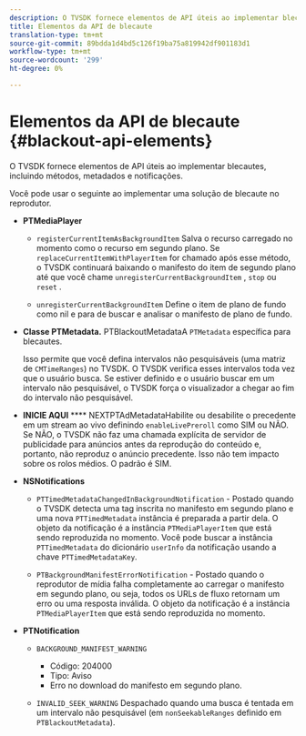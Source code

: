 ```yaml
---
description: O TVSDK fornece elementos de API úteis ao implementar blecautes, incluindo métodos, metadados e notificações.
title: Elementos da API de blecaute
translation-type: tm+mt
source-git-commit: 89bdda1d4bd5c126f19ba75a819942df901183d1
workflow-type: tm+mt
source-wordcount: '299'
ht-degree: 0%

---
```



# Elementos da API de blecaute {#blackout-api-elements}

O TVSDK fornece elementos de API úteis ao implementar blecautes, incluindo métodos, metadados e notificações.

Você pode usar o seguinte ao implementar uma solução de blecaute no reprodutor.

* **PTMediaPlayer**

   * `registerCurrentItemAsBackgroundItem` Salva o recurso carregado no momento como o recurso em segundo plano. Se `replaceCurrentItemWithPlayerItem` for chamado após esse método, o TVSDK continuará baixando o manifesto do item de segundo plano até que você chame `unregisterCurrentBackgroundItem` , `stop` ou `reset` .

   * `unregisterCurrentBackgroundItem` Define o item de plano de fundo como nil e para de buscar e analisar o manifesto de plano de fundo.

* **Classe PTMetadata.** PTBlackoutMetadataA  `PTMetadata` específica para blecautes.

   Isso permite que você defina intervalos não pesquisáveis (uma matriz de `CMTimeRanges`) no TVSDK. O TVSDK verifica esses intervalos toda vez que o usuário busca. Se estiver definido e o usuário buscar em um intervalo não pesquisável, o TVSDK força o visualizador a chegar ao fim do intervalo não pesquisável.

* **INICIE AQUI** **** NEXTPTAdMetadataHabilite ou desabilite o precedente em um stream ao vivo definindo  `enableLivePreroll` como SIM ou NÃO. Se NÃO, o TVSDK não faz uma chamada explícita de servidor de publicidade para anúncios antes da reprodução do conteúdo e, portanto, não reproduz o anúncio precedente. Isso não tem impacto sobre os rolos médios. O padrão é SIM.

* **NSNotifications**

   * `PTTimedMetadataChangedInBackgroundNotification` - Postado quando o TVSDK detecta uma tag inscrita no manifesto em segundo plano e uma nova  `PTTimedMetadata` instância é preparada a partir dela. O objeto da notificação é a instância `PTMediaPlayerItem` que está sendo reproduzida no momento. Você pode buscar a instância `PTTimedMetadata` do dicionário `userInfo` da notificação usando a chave `PTTimedMetadataKey`.

   * `PTBackgroundManifestErrorNotification` - Postado quando o reprodutor de mídia falha completamente ao carregar o manifesto em segundo plano, ou seja, todos os URLs de fluxo retornam um erro ou uma resposta inválida. O objeto da notificação é a instância `PTMediaPlayerItem` que está sendo reproduzida no momento.

* **PTNotification**

   * `BACKGROUND_MANIFEST_WARNING`

      * Código: 204000
      * Tipo: Aviso
      * Erro no download do manifesto em segundo plano.
   * `INVALID_SEEK_WARNING` Despachado quando uma busca é tentada em um intervalo não pesquisável (em  `nonSeekableRanges` definido em  `PTBlackoutMetadata`).